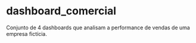 # dashboard_comercial
Conjunto de 4 dashboards que analisam a performance de vendas de uma empresa fictícia.
